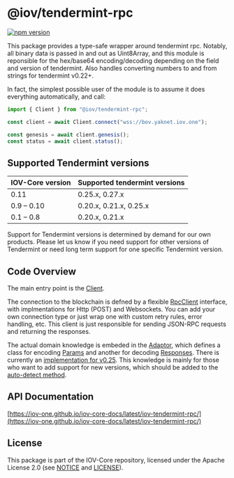 # @iov/tendermint-rpc

[![npm version](https://img.shields.io/npm/v/@iov/tendermint-rpc.svg)](https://www.npmjs.com/package/@iov/tendermint-rpc)

This package provides a type-safe wrapper around tendermint rpc. Notably, all binary data is passed
in and out as Uint8Array, and this module is reponsible for the hex/base64 encoding/decoding
depending on the field and version of tendermint. Also handles converting numbers to and from strings
for tendermint v0.22+.

In fact, the simplest possible user of the module is to assume it does everything
automatically, and call:

```ts
import { Client } from "@iov/tendermint-rpc";

const client = await Client.connect("wss://bov.yaknet.iov.one");

const genesis = await client.genesis();
const status = await client.status();
```

## Supported Tendermint versions

| IOV-Core version | Supported tendermint versions |
|------------------|-------------------------------|
| 0.11             | 0.25.x, 0.27.x                |
| 0.9 – 0.10       | 0.20.x, 0.21.x, 0.25.x        |
| 0.1 – 0.8        | 0.20.x, 0.21.x                |

Support for Tendermint versions is determined by demand for our own products.
Please let us know if you need support for other versions of Tendermint or need
long term support for one specific Tendermint version.

## Code Overview

The main entry point is the [Client](https://iov-one.github.io/iov-core-docs/latest/iov-tendermint-rpc/classes/_client_.client.html).

The connection to the blockchain is defned by a flexible [RpcClient](https://iov-one.github.io/iov-core-docs/latest/iov-tendermint-rpc/interfaces/_rpcclients_rpcclient_.rpcclient.html)
interface, with implmentations for Http (POST) and Websockets. You can add your own connection type
or just wrap one with custom retry rules, error handling, etc. This client is just responsible for
sending JSON-RPC requests and returning the responses.

The actual domain knowledge is embeded in the [Adaptor](https://iov-one.github.io/iov-core-docs/latest/iov-tendermint-rpc/modules/_adaptor_.html),
which defines a class for encoding [Params](https://iov-one.github.io/iov-core-docs/latest/iov-tendermint-rpc/interfaces/_adaptor_.params.html)
and another for decoding [Responses](https://iov-one.github.io/iov-core-docs/latest/iov-tendermint-rpc/interfaces/_adaptor_.responses.html).
There is currently an [implementation for v0.25](https://iov-one.github.io/iov-core-docs/latest/iov-tendermint-rpc/modules/_v0_25_index_.html). This knowledge is mainly for those who
want to add support for new versions, which should be added to the
[auto-detect method](https://iov-one.github.io/iov-core-docs/latest/iov-tendermint-rpc/classes/_client_.client.html#detectversion).

## API Documentation

[https://iov-one.github.io/iov-core-docs/latest/iov-tendermint-rpc/](https://iov-one.github.io/iov-core-docs/latest/iov-tendermint-rpc/)

## License

This package is part of the IOV-Core repository, licensed under the Apache License 2.0
(see [NOTICE](https://github.com/iov-one/iov-core/blob/master/NOTICE) and [LICENSE](https://github.com/iov-one/iov-core/blob/master/LICENSE)).
